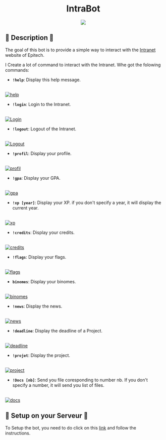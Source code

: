 <div align="center">
    <h1>IntraBot</h1>
    <a href="https://discord.com/api/oauth2/authorize?client_id=821504876675727411&permissions=8&scope=bot" target="_blank"><img src="https://img.shields.io/badge/-Bot-grey.svg?&style=for-the-badge&logo=discord&logoColor=white"/></a>
<br>
</div>

## :notebook: Description :notebook:

The goal of this bot is to provide a simple way to interact with the [Intranet](https://intra.epitech.eu) website of Epitech.

I Create a lot of command to interact with the Intranet.
Whe got the folowing commands:

* **`!help`**: Display this help message.
<br>
<a href="https://i.imgur.com/TWjOwzG.png"><img src="https://i.imgur.com/TWjOwzG.png" title="help" /></a>

* **`!login`**: Login to the Intranet.
<br>
<a href="https://i.imgur.com/9HDkG0k.png"><img src="https://i.imgur.com/9HDkG0k.png" title="Login" /></a>

* **`!logout`**: Logout of the Intranet.
<br>
<a href="https://i.imgur.com/aP6zTVQ.png"><img src="https://i.imgur.com/aP6zTVQ.png" title="Logout" /></a>

* **`!profil`**: Display your profile.
<br>
<a href="https://i.imgur.com/kim34xO.png"><img src="https://i.imgur.com/kim34xO.png" title="profil" /></a>

* **`!gpa`**: Display your GPA.
<br>
<a href="https://i.imgur.com/r1nYlMy.png"><img src="https://i.imgur.com/r1nYlMy.png" title="gpa" /></a>

* **`!xp [year]`**: Display your XP. if you don't specify a year, it will display the current year.
<br>
<a href="https://i.imgur.com/FWjzqp8.png"><img src="https://i.imgur.com/FWjzqp8.png" title="xp" /></a>


* **`!credits`**: Display your credits.
<br>
<a href="https://i.imgur.com/2kfKYkg.png"><img src="https://i.imgur.com/2kfKYkg.png" title="credits" /></a>

* **`!flags`**: Display your flags.
<br>
<a href="https://i.imgur.com/48HKbsR.png"><img src="https://i.imgur.com/48HKbsR.png" title="flags" /></a>

* **`binomes`**: Display your binomes.
<br>
<a href="https://i.imgur.com/uj4O09H.png"><img src="https://i.imgur.com/uj4O09H.png" title="binomes" /></a>

* **`!news`**: Display the news.
<br>
<a href="https://i.imgur.com/ANJeTRu.png"><img src="https://i.imgur.com/ANJeTRu.png" title="news" /></a>

* **`!deadline`**: Display the deadline of a Project.
<br>
<a href="https://i.imgur.com/R7Kwz7o.png"><img src="https://i.imgur.com/R7Kwz7o.png" title="deadline" /></a>

* **`!projet`**: Display the project.
<br>
<a href="https://i.imgur.com/FQVn6Js.png"><img src="https://i.imgur.com/FQVn6Js.png" title="project" /></a>

* **`!Docs [nb]`**: Send you file coresponding to number nb. If you don't specify a number, it will send you list of files.
<br>
<a href="https://i.imgur.com/FUpShFq.png"><img src="https://i.imgur.com/FUpShFq.png" title="docs" /></a>

## :electric_plug:	Setup on your Serveur :electric_plug:

To Setup the bot, you need to do click on this <a href="https://discord.com/api/oauth2/authorize?client_id=821504876675727411&permissions=8&scope=bot">link</a> and follow the instructions.

